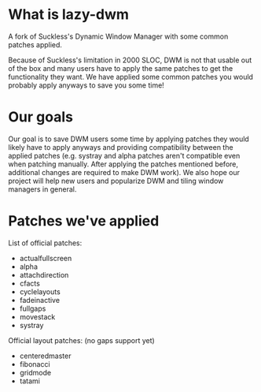 # What is lazy-dwm
A fork of Suckless's Dynamic Window Manager with some common patches applied.

Because of Suckless's limitation in 2000 SLOC, DWM is not that usable out of the box and many users have to apply the same patches to get the functionality they want. We have applied some common patches you would probably apply anyways to save you some time!

# Our goals
Our goal is to save DWM users some time by applying patches they would likely have to apply anyways and providing compatibility between the applied patches (e.g. systray and alpha patches aren't compatible even when patching manually. After applying the patches mentioned before, additional changes are required to make DWM work). We also hope our project will help new users and popularize DWM and tiling window managers in general.

# Patches we've applied

List of official patches:

* actualfullscreen
* alpha
* attachdirection
* cfacts
* cyclelayouts
* fadeinactive
* fullgaps
* movestack
* systray

Official layout patches: (no gaps support yet)

* centeredmaster
* fibonacci
* gridmode
* tatami
